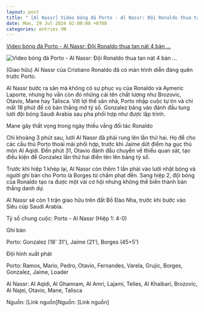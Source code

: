 ```yaml
---
layout: post
title: " [Al Nassr] Video bóng đá Porto - Al Nassr: Đội Ronaldo thua tan nát 4 bàn ..."
date: Mon, 29 Jul 2024 02:00:00 +0700
categories: entries VN
---
```

[Video bóng đá Porto - Al Nassr: Đội Ronaldo thua tan nát 4 bàn ...](https://www.24h.com.vn/bong-da/video-bong-da-porto-al-nassr-doi-ronaldo-thua-tan-nat-4-ban-giao-huu-c48a1589356.html)

![Video bóng đá Porto - Al Nassr: Đội Ronaldo thua tan nát 4 bàn ...](https://cdn.24h.com.vn/upload/3-2024/images/2024-07-29/9-1200-1722194594-92-width1200height628-watermark.jpg)

(Giao hữu) Al Nassr của Cristiano Ronaldo đã có màn trình diễn đáng quên trước Porto.

Al Nassr bước ra sân mà không có sự phục vụ của Ronaldo và Aymeric Laporte, nhưng họ vẫn còn đó những cái tên chất lượng như Brozovic, Otavio, Mane hay Talisca. Với lợi thế sân nhà, Porto nhập cuộc tự tin và chỉ mất 18 phút để có bàn thắng mở tỷ số. Gonzalez băng vào đánh đầu tung lưới đội bóng Saudi Arabia sau pha phối hợp như được lập trình.

Mane gây thất vọng trong ngày thiếu vắng đối tác Ronaldo

Chỉ khoảng 3 phút sau, lưới Al Nassr đã phải rung lên lần thứ hai. Họ để cho các cầu thủ Porto thoải mái phối hợp, trước khi Jaime dứt điểm hạ gục thủ môn Al Aqidi. Đến phút 31, Otavio đánh đầu chuyền về thiếu quan sát, tạo điều kiện để Gonzalez lần thứ hai điền tên lên bảng tỷ số.

Trước khi hiệp 1 khép lại, Al Nassr còn thêm 1 lần phải vào lưới nhặt bóng và người ghi bàn cho Porto là Borges từ chấm phạt đền. Sang hiệp 2, đội bóng của Ronaldo tạo ra được một vài cơ hội nhưng không thể biến thành bàn thắng danh dự.

Al Nassr sẽ còn 1 trận giao hữu trên đất Bồ Đào Nha, trước khi bước vào Siêu cúp Saudi Arabia.

Tỷ số chung cuộc: Porto - Al Nassr (Hiệp 1: 4-0)

Ghi bàn

Porto: Gonzalez (18' 31'), Jaime (21'), Borges (45+5')

Đội hình xuất phát

Porto: Ramos, Mario, Pedro, Otavio, Fernandes, Varela, Grujic, Borges, Gonzalez, Jaime, Loader

Al Nassr: Al Aqidi, Al Ghannam, Al Amri, Lajami, Telles, Al Khaibari, Brozovic, Al Najei, Otavio, Mane, Talisca

Nguồn: [Link nguồn]Nguồn: [Link nguồn]

